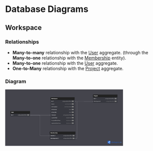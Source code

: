 # Database Diagrams

## Workspace

### Relationships

- **Many-to-many** relationship with the [User](../../domain/aggregates/Aggregate.User.md) aggregate.
(through the **Many-to-one** relationship with the [Membership](../../domain/entities/Entity.Membership.md) entity).
- **Many-to-one** relationship with the [User](../../domain/aggregates/Aggregate.User.md) aggregate.
- **One-to-Many** relationship with the [Project](../../domain/aggregates/Aggregate.Project.md) aggregate.

### Diagram

<img src="../../images/database-diagrams/aggregates/diagram.workspace.png" alt="Workspace Diagram" width="75%"/>
